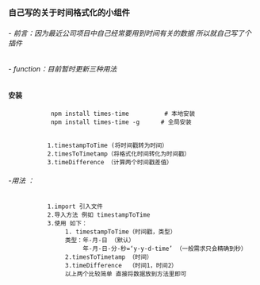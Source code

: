 ### 自己写的关于时间格式化的小组件
###### - 前言：因为最近公司项目中自己经常要用到时间有关的数据 所以就自己写了个插件
###### - function：目前暂时更新三种用法
#### 安装
                npm install times-time          # 本地安装
                npm install times-time -g      # 全局安装
##

               1.timestampToTime (将时间戳转为时间）
               2.timesToTimetamp（将格式化时间转化为时间戳）
               3.timeDifference （计算两个时间戳差值）
###### -用法 ：
##
               1.import 引入文件 
               2.导入方法 例如 timestampToTime
               3.使用 如下：
                    1. timestampToTime（时间戳，类型） 
                    类型：年-月-日 （默认）
                         年-月-日-分-秒=‘y-y-d-time’ （一般需求只会精确到秒）
                    2.timesToTimetamp （时间）
                    3.timeDifference  （时间1，时间2）
                    以上两个比较简单 直接将数据放到方法里即可
